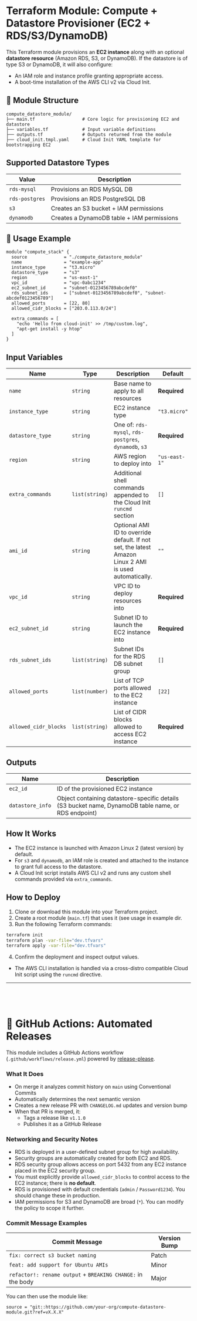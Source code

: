 # Terraform Module: Compute + Datastore Provisioner (EC2 + RDS/S3/DynamoDB)

This Terraform module provisions an **EC2 instance** along with an optional **datastore resource** (Amazon RDS, S3, or DynamoDB). If the datastore is of type S3 or DynamoDB, it will also configure:
- An IAM role and instance profile granting appropriate access.
- A boot-time installation of the AWS CLI v2 via Cloud Init.



## 📁 Module Structure

```
compute_datastore_module/
├── main.tf                  # Core logic for provisioning EC2 and datastore
├── variables.tf             # Input variable definitions
├── outputs.tf               # Outputs returned from the module
├── cloud_init.tmpl.yaml     # Cloud Init YAML template for bootstrapping EC2
```

## Supported Datastore Types

| Value         | Description                  |
|---------------|------------------------------|
| `rds-mysql`   | Provisions an RDS MySQL DB    |
| `rds-postgres`| Provisions an RDS PostgreSQL DB |
| `s3`          | Creates an S3 bucket + IAM permissions |
| `dynamodb`    | Creates a DynamoDB table + IAM permissions |


## 🚀 Usage Example

```hcl
module "compute_stack" {
  source              = "./compute_datastore_module"
  name                = "example-app"
  instance_type       = "t3.micro"
  datastore_type      = "s3"
  region              = "us-east-1"
  vpc_id              = "vpc-0abc1234"
  ec2_subnet_id       = "subnet-0123456789abcdef0"
  rds_subnet_ids      = ["subnet-0123456789abcdef0", "subnet-abcdef0123456789"]
  allowed_ports       = [22, 80]
  allowed_cidr_blocks = ["203.0.113.0/24"]

  extra_commands = [
    "echo 'Hello from cloud-init' >> /tmp/custom.log",
    "apt-get install -y htop"
  ]
}
```
## Input Variables

| Name             | Type          | Description                                                                 | Default        |
|------------------|---------------|-----------------------------------------------------------------------------|----------------|
| `name`           | `string`      | Base name to apply to all resources                                         | **Required**   |
| `instance_type`  | `string`      | EC2 instance type                                                           | `"t3.micro"`   |
| `datastore_type` | `string`      | One of: `rds-mysql`, `rds-postgres`, `dynamodb`, `s3`                       | **Required**   |
| `region`         | `string`      | AWS region to deploy into                                                  | `"us-east-1"`  |
| `extra_commands` | `list(string)`| Additional shell commands appended to the Cloud Init `runcmd` section       | `[]`           |
| `ami_id`         | `string`      | Optional AMI ID to override default. If not set, the latest Amazon Linux 2 AMI is used automatically. | `""` |
| `vpc_id`         | `string`      | VPC ID to deploy resources into                                            | **Required**   |
| `ec2_subnet_id`  | `string`      | Subnet ID to launch the EC2 instance into                                 | **Required**   |
| `rds_subnet_ids` | `list(string)`| Subnet IDs for the RDS DB subnet group                                     | `[]`           |
| `allowed_ports`  | `list(number)`| List of TCP ports allowed to the EC2 instance                              | `[22]`         |
| `allowed_cidr_blocks` | `list(string)` | List of CIDR blocks allowed to access EC2 instance                     | **Required**   |

## Outputs
| Name           | Description                                 |
|----------------|---------------------------------------------|
| `ec2_id`       | ID of the provisioned EC2 instance          |
| `datastore_info` | Object containing datastore-specific details (S3 bucket name, DynamoDB table name, or RDS endpoint) |

## How It Works

- The EC2 instance is launched with Amazon Linux 2 (latest version) by default.
- For `s3` and `dynamodb`, an IAM role is created and attached to the instance to grant full access to the datastore.
- A Cloud Init script installs AWS CLI v2 and runs any custom shell commands provided via `extra_commands`.

## How to Deploy

1. Clone or download this module into your Terraform project.
2. Create a root module (`main.tf`) that uses it (see usage in example dir.
3. Run the following Terraform commands:

```bash
terraform init
terraform plan -var-file="dev.tfvars"
terraform apply -var-file="dev.tfvars"
```

4. Confirm the deployment and inspect output values.

- The AWS CLI installation is handled via a cross-distro compatible Cloud Init script using the `runcmd` directive.

---
&nbsp;
---

# 🔁 GitHub Actions: Automated Releases

This module includes a GitHub Actions workflow (`.github/workflows/release.yml`) powered by [release-please](https://github.com/google-github-actions/release-please-action).

###  What It Does

- On merge it analyzes commit history on `main` using Conventional Commits
- Automatically determines the next semantic version
- Creates a new release PR with `CHANGELOG.md` updates and version bump
- When that PR is merged, it:
  - Tags a release like `v1.1.0`
  - Publishes it as a GitHub Release

### Networking and Security Notes

- RDS is deployed in a user-defined subnet group for high availability.
- Security groups are automatically created for both EC2 and RDS.
- RDS security group allows access on port 5432 from any EC2 instance placed in the EC2 security group.
- You must explicitly provide `allowed_cidr_blocks` to control access to the EC2 instance; there is **no default**.
- RDS is provisioned with default credentials (`admin` / `Password1234`). You should change these in production.
- IAM permissions for S3 and DynamoDB are broad (`*`). You can modify the policy to scope it further.

### Commit Message Examples

| Commit Message                                               | Version Bump |
|--------------------------------------------------------------|--------------|
| `fix: correct s3 bucket naming`                              | Patch        |
| `feat: add support for Ubuntu AMIs`                          | Minor        |
| `refactor!: rename output` + `BREAKING CHANGE:` in the body  | Major        |

You can then use the module like:

```hcl
source = "git::https://github.com/your-org/compute-datastore-module.git?ref=vX.X.X"
```
